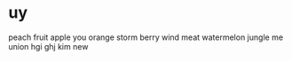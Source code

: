 # uy







peach
fruit
apple 
you
orange
storm
berry
wind
meat
watermelon
jungle
me
union
hgi
ghj
kim
new